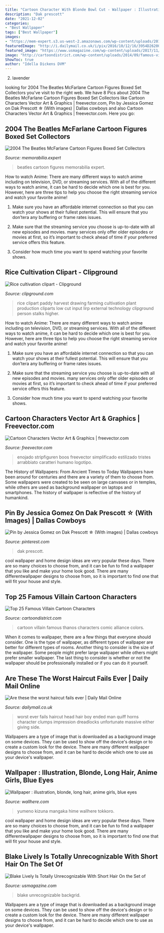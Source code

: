 ```yaml
---
title: "Cartoon Character With Blonde Bowl Cut - Wallpaper : Illustration, Blonde, Long Hair, Anime Girls, Blue Eyes"
description: "Dak prescott"
date: "2021-12-02"
categories:
- "Best Wallpaper"
tags: ["Best Wallpaper"]
images:
- "https://mem-expert.s3.us-west-2.amazonaws.com/wp-content/uploads/2017/01/09151338/82524-bw11_03.jpg"
featuredImage: "http://i.dailymail.co.uk/i/pix/2016/10/12/16/3954D26200000578-3834525-image-a-13_1476286242393.jpg"
featured_image: "https://www.usmagazine.com/wp-content/uploads/2017/11/blake-1.jpg?w=700&amp;quality=86&amp;strip=all"
image: "http://cartoondistrict.com/wp-content/uploads/2014/09/famous-villain-cartoon-charcters1.jpg"
ShowToc: true
author: "Idella Dickens DVM"
---
```



2. lavender 

	

		
looking for 2004 The Beatles McFarlane Cartoon Figures Boxed Set Collectors you've visit to the right web. We have 8 Pics about 2004 The Beatles McFarlane Cartoon Figures Boxed Set Collectors like Cartoon Characters Vector Art &amp; Graphics | freevector.com, Pin by Jessica Gomez on Dak Prescott ☆ (With images) | Dallas cowboys and also Cartoon Characters Vector Art &amp; Graphics | freevector.com. Here you go:
		
    
## 2004 The Beatles McFarlane Cartoon Figures Boxed Set Collectors

<img loading=lazy src="https://mem-expert.s3.us-west-2.amazonaws.com/wp-content/uploads/2017/01/09151338/82524-bw11_03.jpg" onerror="this.onerror=null;this.src='https://tse1.mm.bing.net/th?id=OIP.8IORNwaviziKVMNVz6uudAHaGc&amp;pid=15.1';" alt="2004 The Beatles McFarlane Cartoon Figures Boxed Set Collectors">

_Source: memorabilia.expert_

>beatles cartoon figures memorabilia expert. 

	

How to watch Anime: There are many different ways to watch anime including on television, DVD, or streaming services.
With all of the different ways to watch anime, it can be hard to decide which one is best for you. However, here are three tips to help you choose the right streaming service and watch your favorite anime!
1. Make sure you have an affordable internet connection so that you can watch your shows at their fullest potential. This will ensure that you don’tera any buffering or frame rates issues.

2. Make sure that the streaming service you choose is up-to-date with all new episodes and movies. many services only offer older episodes or movies at first, so it’s important to check ahead of time if your preferred service offers this feature.

3. Consider how much time you want to spend watching your favorite shows.

    
## Rice Cultivation Clipart - Clipground

<img loading=lazy src="http://clipground.com/images/rice-cultivation-clipart-12.jpg" onerror="this.onerror=null;this.src='https://tse3.mm.bing.net/th?id=OIP.2Ijl1PJJZdRth20utmmARwHaFB&amp;pid=15.1';" alt="Rice cultivation clipart - Clipground">

_Source: clipground.com_

>rice clipart paddy harvest drawing farming cultivation plant production cliparts low cut input lirp external technology clipground person stalks higher. 

	

How to watch Anime: There are many different ways to watch anime including on television, DVD, or streaming services.
With all of the different ways to watch anime, it can be hard to decide which one is best for you. However, here are three tips to help you choose the right streaming service and watch your favorite anime!
1. Make sure you have an affordable internet connection so that you can watch your shows at their fullest potential. This will ensure that you don’tera any buffering or frame rates issues.

2. Make sure that the streaming service you choose is up-to-date with all new episodes and movies. many services only offer older episodes or movies at first, so it’s important to check ahead of time if your preferred service offers this feature.

3. Consider how much time you want to spend watching your favorite shows.

    
## Cartoon Characters Vector Art &amp; Graphics | Freevector.com

<img loading=lazy src="https://www.freevector.com/uploads/vector/preview/5755/FreeVector-Cartoon-Characters.jpg" onerror="this.onerror=null;this.src='https://tse1.mm.bing.net/th?id=OIP.WUjeDTIkth9tnoX4sKTYgwHaFj&amp;pid=15.1';" alt="Cartoon Characters Vector Art &amp; Graphics | freevector.com">

_Source: freevector.com_

>enojado stripfiguren boos freevector simplificado estilizado tristes arrabbiato caratteri humano logotipo. 

	

The History of Wallpapers: From Ancient Times to Today
Wallpapers have been around for centuries and there are a variety of them to choose from. Some wallpapers were created to be seen on large canvases or in temples, while others are used as background wallpaper on laptops and smartphones. The history of wallpaper is reflective of the history of humankind.

    
## Pin By Jessica Gomez On Dak Prescott ☆ (With Images) | Dallas Cowboys

<img loading=lazy src="https://i.pinimg.com/originals/79/cc/4e/79cc4e6b9b8cfbaaec54d9d90967ab30.jpg" onerror="this.onerror=null;this.src='https://tse3.mm.bing.net/th?id=OIP.VtDv6mHCY87VgEy4d25QbgHaIy&amp;pid=15.1';" alt="Pin by Jessica Gomez on Dak Prescott ☆ (With images) | Dallas cowboys">

_Source: pinterest.com_

>dak prescott. 

	

cool wallpaper and home design ideas are very popular these days. There are so many choices to choose from, and it can be fun to find a wallpaper that you like and make your home look good. There are many differentwallpaper designs to choose from, so it is important to find one that will fit your house and style.

    
## Top 25 Famous Villain Cartoon Characters

<img loading=lazy src="http://cartoondistrict.com/wp-content/uploads/2014/09/famous-villain-cartoon-charcters1.jpg" onerror="this.onerror=null;this.src='https://tse1.mm.bing.net/th?id=OIP.n5ShifJsB2qnS9h9rHPYpQHaJl&amp;pid=15.1';" alt="Top 25 Famous Villain Cartoon Characters">

_Source: cartoondistrict.com_

>cartoon villain famous thanos characters comic alliance colors. 

	

When it comes to wallpaper, there are a few things that everyone should consider. One is the type of wallpaper, as different types of wallpaper are better for different types of rooms. Another thing to consider is the size of the wallpaper. Some people might prefer large wallpaper while others might prefer smaller wallpaper. The last thing to consider is whether or not the wallpaper should be professionally installed or if you can do it yourself.

    
## Are These The Worst Haircut Fails Ever | Daily Mail Online

<img loading=lazy src="http://i.dailymail.co.uk/i/pix/2016/10/12/16/3954D26200000578-3834525-image-a-13_1476286242393.jpg" onerror="this.onerror=null;this.src='https://tse3.mm.bing.net/th?id=OIP.nTCGsTKVS3vrybIHmLeJCAHaHa&amp;pid=15.1';" alt="Are these the worst haircut fails ever | Daily Mail Online">

_Source: dailymail.co.uk_

>worst ever fails haircut head hair boy ended man quiff horns character clumps impression dreadlocks unfortunate massive either giving side. 

	

Wallpapers are a type of image that is downloaded as a background image on some devices. They can be used to show off the device's design or to create a custom look for the device. There are many different wallpaper designs to choose from, and it can be hard to decide which one to use as your device's wallpaper.

    
## Wallpaper : Illustration, Blonde, Long Hair, Anime Girls, Blue Eyes

<img loading=lazy src="https://c.wallhere.com/photos/43/cf/1080x1920_px_anime_Anime_Girls_Blonde_blue_eyes_Culture_Japan_Kizuna_Yumeno_Long_Hair-797620.jpg!d" onerror="this.onerror=null;this.src='https://tse1.mm.bing.net/th?id=OIP.L6ZsU4uSOx02fh5klDbwagHaNK&amp;pid=15.1';" alt="Wallpaper : illustration, blonde, long hair, anime girls, blue eyes">

_Source: wallhere.com_

>yumeno kizuna mangaka hime wallhere tokkoro. 

	

cool wallpaper and home design ideas are very popular these days. There are so many choices to choose from, and it can be fun to find a wallpaper that you like and make your home look good. There are many differentwallpaper designs to choose from, so it is important to find one that will fit your house and style.

    
## Blake Lively Is Totally Unrecognizable With Short Hair On The Set Of

<img loading=lazy src="https://www.usmagazine.com/wp-content/uploads/2017/11/blake-1.jpg?w=700&amp;quality=86&amp;strip=all" onerror="this.onerror=null;this.src='https://tse2.mm.bing.net/th?id=OIP.qUiyD1aq7xew-vWJMiurdAHaJ8&amp;pid=15.1';" alt="Blake Lively Is Totally Unrecognizable With Short Hair On the Set of">

_Source: usmagazine.com_

>blake unrecognizable backgrid. 

	

Wallpapers are a type of image that is downloaded as a background image on some devices. They can be used to show off the device's design or to create a custom look for the device. There are many different wallpaper designs to choose from, and it can be hard to decide which one to use as your device's wallpaper.

